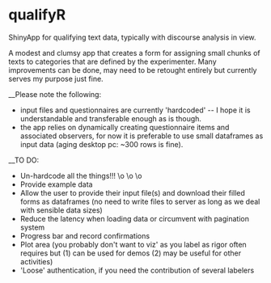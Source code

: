 # qualifyR
ShinyApp for qualifying text data, typically with discourse analysis in view.

A modest and clumsy app that creates a form for assigning small chunks of texts to categories that are defined by the experimenter. 
Many improvements can be done, may need to be retought entirely but currently serves my purpose just fine.

__Please note the following: 

* input files and questionnaires are currently 'hardcoded' -- I hope it is understandable and transferable enough as is though.
* the app relies on dynamically creating questionnaire items and associated observers, for now it is preferable to use small dataframes as input data (aging desktop pc: ~300 rows is fine). 

__TO DO:

* Un-hardcode all the things!!!    \o \o \o
* Provide example data
* Allow the user to provide their input file(s) and download their filled forms as dataframes (no need to write files to server as long as we deal with sensible data sizes)
* Reduce the latency when loading data or circumvent with pagination system
* Progress bar and record confirmations
* Plot area (you probably don't want to viz' as you label as rigor often requires but (1) can be used for demos (2) may be useful for other activities)
* 'Loose' authentication, if you need the contribution of several labelers

